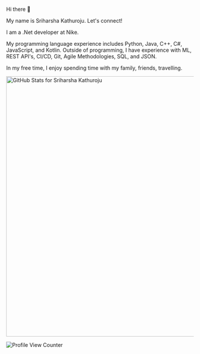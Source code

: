 
Hi there 👋


My name is Sriharsha Kathuroju. Let's connect!

I am a .Net developer at Nike.

My programming language experience includes Python, Java, C++, C#, JavaScript, and Kotlin. Outside of programming, I have experience with ML, REST API's, CI/CD, Git, Agile Methodologies, SQL, and JSON.

In my free time, I enjoy spending time with my family, friends, travelling.

<img src="https://github-readme-stats.vercel.app/api?username=Sriharsha297" alt="GitHub Stats for Sriharsha Kathuroju" width="700">

![Profile View Counter](https://komarev.com/ghpvc/?username=Sriharsha297&color=blue&label=Profile+Views)

<!-- [![GitHub Streak](https://github-readme-streak-stats.herokuapp.com?user=gannaramu&theme=synthwave)](https://git.io/streak-stats)

<img src="https://github.com/rohit-gorle/rohit-gorle/blob/master/Animation4.gif" width="700"> -->

